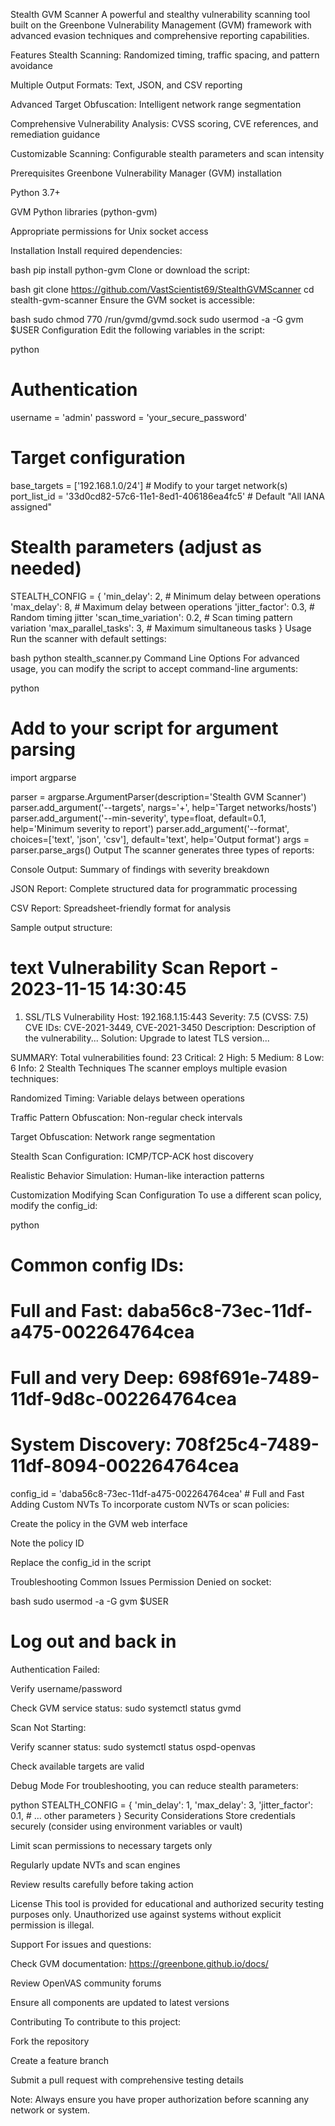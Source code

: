 Stealth GVM Scanner
A powerful and stealthy vulnerability scanning tool built on the Greenbone Vulnerability Management (GVM) framework with advanced evasion techniques and comprehensive reporting capabilities.

Features
Stealth Scanning: Randomized timing, traffic spacing, and pattern avoidance

Multiple Output Formats: Text, JSON, and CSV reporting

Advanced Target Obfuscation: Intelligent network range segmentation

Comprehensive Vulnerability Analysis: CVSS scoring, CVE references, and remediation guidance

Customizable Scanning: Configurable stealth parameters and scan intensity

Prerequisites
Greenbone Vulnerability Manager (GVM) installation

Python 3.7+

GVM Python libraries (python-gvm)

Appropriate permissions for Unix socket access

Installation
Install required dependencies:

bash
pip install python-gvm
Clone or download the script:

bash
git clone https://github.com/VastScientist69/StealthGVMScanner
cd stealth-gvm-scanner
Ensure the GVM socket is accessible:

bash
sudo chmod 770 /run/gvmd/gvmd.sock
sudo usermod -a -G gvm $USER
Configuration
Edit the following variables in the script:

python
# Authentication
username = 'admin'
password = 'your_secure_password'

# Target configuration
base_targets = ['192.168.1.0/24']  # Modify to your target network(s)
port_list_id = '33d0cd82-57c6-11e1-8ed1-406186ea4fc5'  # Default "All IANA assigned"

# Stealth parameters (adjust as needed)
STEALTH_CONFIG = {
    'min_delay': 2,          # Minimum delay between operations
    'max_delay': 8,          # Maximum delay between operations
    'jitter_factor': 0.3,    # Random timing jitter
    'scan_time_variation': 0.2,  # Scan timing pattern variation
    'max_parallel_tasks': 3, # Maximum simultaneous tasks
}
Usage
Run the scanner with default settings:

bash
python stealth_scanner.py
Command Line Options
For advanced usage, you can modify the script to accept command-line arguments:

python
# Add to your script for argument parsing
import argparse

parser = argparse.ArgumentParser(description='Stealth GVM Scanner')
parser.add_argument('--targets', nargs='+', help='Target networks/hosts')
parser.add_argument('--min-severity', type=float, default=0.1, help='Minimum severity to report')
parser.add_argument('--format', choices=['text', 'json', 'csv'], default='text', help='Output format')
args = parser.parse_args()
Output
The scanner generates three types of reports:

Console Output: Summary of findings with severity breakdown

JSON Report: Complete structured data for programmatic processing

CSV Report: Spreadsheet-friendly format for analysis

Sample output structure:

text
Vulnerability Scan Report - 2023-11-15 14:30:45
================================================================================

1. SSL/TLS Vulnerability
   Host: 192.168.1.15:443
   Severity: 7.5 (CVSS: 7.5)
   CVE IDs: CVE-2021-3449, CVE-2021-3450
   Description: Description of the vulnerability...
   Solution: Upgrade to latest TLS version...

SUMMARY:
Total vulnerabilities found: 23
Critical: 2
High: 5
Medium: 8
Low: 6
Info: 2
Stealth Techniques
The scanner employs multiple evasion techniques:

Randomized Timing: Variable delays between operations

Traffic Pattern Obfuscation: Non-regular check intervals

Target Obfuscation: Network range segmentation

Stealth Scan Configuration: ICMP/TCP-ACK host discovery

Realistic Behavior Simulation: Human-like interaction patterns

Customization
Modifying Scan Configuration
To use a different scan policy, modify the config_id:

python
# Common config IDs:
# Full and Fast: daba56c8-73ec-11df-a475-002264764cea
# Full and very Deep: 698f691e-7489-11df-9d8c-002264764cea
# System Discovery: 708f25c4-7489-11df-8094-002264764cea

config_id = 'daba56c8-73ec-11df-a475-002264764cea'  # Full and Fast
Adding Custom NVTs
To incorporate custom NVTs or scan policies:

Create the policy in the GVM web interface

Note the policy ID

Replace the config_id in the script

Troubleshooting
Common Issues
Permission Denied on socket:

bash
sudo usermod -a -G gvm $USER
# Log out and back in
Authentication Failed:

Verify username/password

Check GVM service status: sudo systemctl status gvmd

Scan Not Starting:

Verify scanner status: sudo systemctl status ospd-openvas

Check available targets are valid

Debug Mode
For troubleshooting, you can reduce stealth parameters:

python
STEALTH_CONFIG = {
    'min_delay': 1,
    'max_delay': 3,
    'jitter_factor': 0.1,
    # ... other parameters
}
Security Considerations
Store credentials securely (consider using environment variables or vault)

Limit scan permissions to necessary targets only

Regularly update NVTs and scan engines

Review results carefully before taking action

License
This tool is provided for educational and authorized security testing purposes only. Unauthorized use against systems without explicit permission is illegal.

Support
For issues and questions:

Check GVM documentation: https://greenbone.github.io/docs/

Review OpenVAS community forums

Ensure all components are updated to latest versions

Contributing
To contribute to this project:

Fork the repository

Create a feature branch

Submit a pull request with comprehensive testing details

Note: Always ensure you have proper authorization before scanning any network or system.

